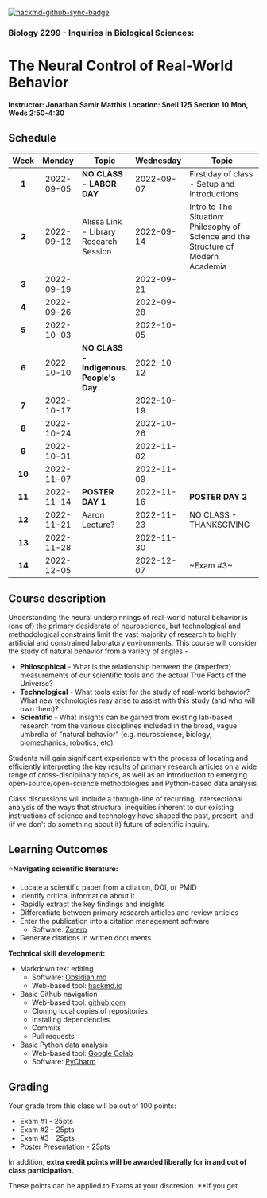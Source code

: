 [![hackmd-github-sync-badge](https://hackmd.io/GsMNof8IRm61DvvJTsCZgA/badge)](https://hackmd.io/GsMNof8IRm61DvvJTsCZgA)
### Biology 2299 - Inquiries in Biological Sciences: 
# The Neural Control of Real-World Behavior

**Instructor: Jonathan Samir Matthis**
**Location: Snell 125**
**Section 10**
**Mon, Weds 2:50-4:30**

## Schedule
| **Week** | **Monday** | **Topic**| **Wednesday** | **Topic**                                                                          |
|:--------:|:----------:| ------------- | ------------- | ----------------- |
|  **1**   | 2022-09-05 | **NO CLASS - LABOR DAY**| 2022-09-07    | First day of class - Setup and Introductions                                       |
|  **2**   | 2022-09-12 | Alissa Link - Library Research Session | 2022-09-14    | Intro to The Situation: Philosophy of Science and the Structure of Modern Academia |
|  **3**   | 2022-09-19 |                                        | 2022-09-21    |                                                                                    |
|  **4**   | 2022-09-26 |                                        | 2022-09-28    |                                                                                    |
|  **5**   | 2022-10-03 |                                        | 2022-10-05    |                                                                                    |
|  **6**   | 2022-10-10 | **NO CLASS - Indigenous People's Day**    | 2022-10-12    |                                                                                    |
|  **7**   | 2022-10-17 |                                        | 2022-10-19    |                                                                                    |
|  **8**   | 2022-10-24 |                                        | 2022-10-26    |                                                                                    |
|  **9**   | 2022-10-31 |                                        | 2022-11-02    |                                                                                    |
|  **10**  | 2022-11-07 |                                        | 2022-11-09    |                                                                                    |
|  **11**  | 2022-11-14 | **POSTER DAY 1**                           | 2022-11-16    | **POSTER DAY 2**                                                                       |
|  **12**  | 2022-11-21 | Aaron Lecture?                         | 2022-11-23    | NO CLASS - THANKSGIVING                                                            |
|  **13**  | 2022-11-28 |                                        | 2022-11-30    |                                                                                    |
|  **14**  | 2022-12-05 |                                        | 2022-12-07    | ~Exam #3~                                                                          |

## Course description

Understanding the neural underpinnings of real-world natural behavior is (one of) the primary desiderata of neuroscience, but technological and methodological constrains limit the vast majority of research to highly artificial and constrained laboratory environments. This course will consider the study of natural behavior from a variety of angles - 

- **Philosophical** - What is the relationship between the (imperfect) measurements of our scientific tools and the actual True Facts of the Universe?
- **Technological** - What tools exist for the study of real-world behavior? What new technologies may arise to assist with this study (and who will own them)?
- **Scientific** - What insights can be gained from existing lab-based research from the various disciplines included in the broad, vague umbrella of "natural behavior" (e.g. neuroscience, biology, biomechanics, robotics, etc)

Students will gain significant experience with the process of locating and efficiently interpreting the key results of primary research articles on a wide range of cross-disciplinary topics, as well as an introduction to emerging open-source/open-science methodologies and Python-based data analysis.

Class discussions will include a through-line of recurring, intersectional analysis of the ways that structural inequities inherent to our existing instructions of science and technology have shaped the past, present, and (if we don't do something about it) future of scientific inquiry.



## Learning Outcomes

⭐**Navigating scientific literature:**
- Locate a scientific paper from a citation, DOI, or PMID
- Identify critical information about it
- Rapidly extract the key findings and insights
- Differentiate between primary research articles and review articles
- Enter the publication into a citation management software 
    - Software: [Zotero](https://www.zotero.org/)
- Generate citations in written documents

**Technical skill development:**
- Markdown text editing
    - Software: [Obsidian.md](https://obsidian.md/)
    - Web-based tool: [hackmd.io](https://hackmd.io)
- Basic Github navigation
    - Web-based tool: [github.com](https://github.com)
    - Cloning local copies of repositories
    - Installing dependencies
    - Commits
    - Pull requests
- Basic Python data analysis
    - Web-based tool: [Google Colab](https://colab.google.com)
    - Software: [PyCharm](https://www.jetbrains.com/pycharm/)

## Grading

Your grade from this class will be out of 100 points:
- Exam #1 - 25pts
- Exam #2 - 25pts
- Exam #3 - 25pts
- Poster Presentation - 25pts

In addition, **extra credit points will be awarded liberally for in and out of class participation.**

These points can be applied to Exams at your discresion. **If you get 
